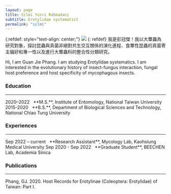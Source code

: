 ```yaml
---
layout: page
title: Silmi Yusri Rahmadani
subtitle: Erotylidae systematist
permalink: "silmi"
---
```

{:refdef: style="text-align: center;"}
![](assets/img/people/.png)
{: refdef}
我是彭冠傑！我以大蕈蟲為研究對象，探討昆蟲與真菌非絕對共生交互關係的演化進程、食蕈性昆蟲的真菌寄主偏好和專一性以及進行大蕈蟲科的整合性分類研究。<br>

Hi, I am Guan Jie Phang. I am studying Erotylidae systematics. I am interested in the evolutionary history of insect-fungus interaction, fungal host preference and host specificity of mycophagous insects.

### Education
<hr>
2020–2022&nbsp;&nbsp;&nbsp;**M.S.**, Institute of Entomology, National Taiwan University<br>
2015-2020&nbsp;&nbsp;&nbsp;**B.S.**, Department of Biological Sciences and Technology, National Chiao Tung University<br>

### Experiences
<hr>
Sep 2022 – current&nbsp;&nbsp;&nbsp;**Research Assistant**, Mycology Lab, Kaohsiung Medical University
Sep 2020 - Sep 2022&nbsp;&nbsp;&nbsp;**Graduate Student**, BEECHEN Lab, Academia Sinica

### Publications
<hr>
Phang, GJ. 2020. Host Records for Erotylinae (Coleoptera: Erotylidae) of Taiwan: Part I.
